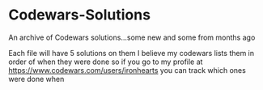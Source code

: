 # Codewars-Solutions
An archive of Codewars solutions...some new and some from months ago

Each file will have 5 solutions on them
I believe my codewars lists them in order of when they were done so if you go to my profile at https://www.codewars.com/users/ironhearts  you can track which ones were done when
